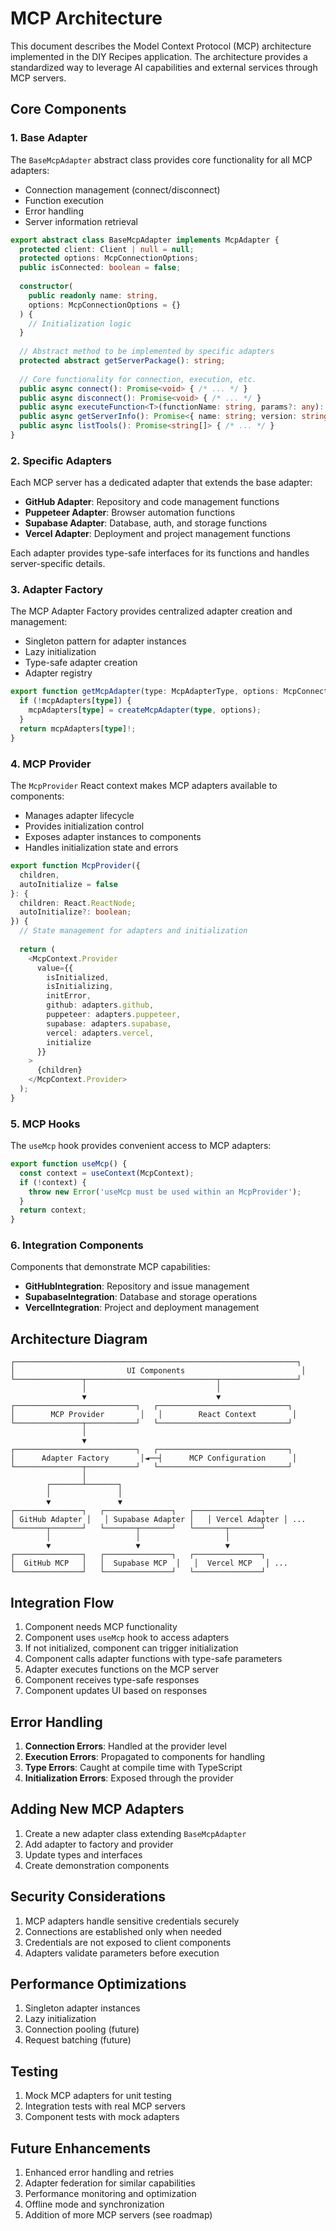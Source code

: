 # MCP Architecture

This document describes the Model Context Protocol (MCP) architecture implemented in the DIY Recipes application. The architecture provides a standardized way to leverage AI capabilities and external services through MCP servers.

## Core Components

### 1. Base Adapter

The `BaseMcpAdapter` abstract class provides core functionality for all MCP adapters:

- Connection management (connect/disconnect)
- Function execution
- Error handling
- Server information retrieval

```typescript
export abstract class BaseMcpAdapter implements McpAdapter {
  protected client: Client | null = null;
  protected options: McpConnectionOptions;
  public isConnected: boolean = false;
  
  constructor(
    public readonly name: string,
    options: McpConnectionOptions = {}
  ) {
    // Initialization logic
  }
  
  // Abstract method to be implemented by specific adapters
  protected abstract getServerPackage(): string;
  
  // Core functionality for connection, execution, etc.
  public async connect(): Promise<void> { /* ... */ }
  public async disconnect(): Promise<void> { /* ... */ }
  public async executeFunction<T>(functionName: string, params?: any): Promise<T> { /* ... */ }
  public async getServerInfo(): Promise<{ name: string; version: string }> { /* ... */ }
  public async listTools(): Promise<string[]> { /* ... */ }
}
```

### 2. Specific Adapters

Each MCP server has a dedicated adapter that extends the base adapter:

- **GitHub Adapter**: Repository and code management functions
- **Puppeteer Adapter**: Browser automation functions
- **Supabase Adapter**: Database, auth, and storage functions
- **Vercel Adapter**: Deployment and project management functions

Each adapter provides type-safe interfaces for its functions and handles server-specific details.

### 3. Adapter Factory

The MCP Adapter Factory provides centralized adapter creation and management:

- Singleton pattern for adapter instances
- Lazy initialization
- Type-safe adapter creation
- Adapter registry

```typescript
export function getMcpAdapter(type: McpAdapterType, options: McpConnectionOptions = {}): McpAdapter {
  if (!mcpAdapters[type]) {
    mcpAdapters[type] = createMcpAdapter(type, options);
  }
  return mcpAdapters[type]!;
}
```

### 4. MCP Provider

The `McpProvider` React context makes MCP adapters available to components:

- Manages adapter lifecycle
- Provides initialization control
- Exposes adapter instances to components
- Handles initialization state and errors

```typescript
export function McpProvider({ 
  children,
  autoInitialize = false 
}: { 
  children: React.ReactNode;
  autoInitialize?: boolean;
}) {
  // State management for adapters and initialization
  
  return (
    <McpContext.Provider
      value={{
        isInitialized,
        isInitializing,
        initError,
        github: adapters.github,
        puppeteer: adapters.puppeteer,
        supabase: adapters.supabase,
        vercel: adapters.vercel,
        initialize
      }}
    >
      {children}
    </McpContext.Provider>
  );
}
```

### 5. MCP Hooks

The `useMcp` hook provides convenient access to MCP adapters:

```typescript
export function useMcp() {
  const context = useContext(McpContext);
  if (!context) {
    throw new Error('useMcp must be used within an McpProvider');
  }
  return context;
}
```

### 6. Integration Components

Components that demonstrate MCP capabilities:

- **GitHubIntegration**: Repository and issue management
- **SupabaseIntegration**: Database and storage operations
- **VercelIntegration**: Project and deployment management

## Architecture Diagram

```
┌───────────────────────────────────────────────────────────────┐
│                         UI Components                          │
└───────────────┬─────────────────────────────┬─────────────────┘
                │                             │
                ▼                             ▼
┌───────────────────────────┐   ┌─────────────────────────────┐
│        MCP Provider        │   │        React Context        │
└───────────────┬───────────┘   └─────────────────────────────┘
                │
                ▼
┌───────────────────────────┐   ┌─────────────────────────────┐
│      Adapter Factory       │◄──┤      MCP Configuration      │
└───────────────┬───────────┘   └─────────────────────────────┘
                │
        ┌───────┴───────┐
        │               │
        ▼               ▼
┌───────────────┐   ┌───────────────┐   ┌───────────────┐
│ GitHub Adapter │   │ Supabase Adapter │   │ Vercel Adapter │ ...
└───────┬───────┘   └───────┬───────┘   └───────┬───────┘
        │                   │                   │
        ▼                   ▼                   ▼
┌───────────────┐   ┌───────────────┐   ┌───────────────┐
│  GitHub MCP   │   │  Supabase MCP  │   │  Vercel MCP   │ ...
└───────────────┘   └───────────────┘   └───────────────┘
```

## Integration Flow

1. Component needs MCP functionality
2. Component uses `useMcp` hook to access adapters
3. If not initialized, component can trigger initialization
4. Component calls adapter functions with type-safe parameters
5. Adapter executes functions on the MCP server
6. Component receives type-safe responses
7. Component updates UI based on responses

## Error Handling

1. **Connection Errors**: Handled at the provider level
2. **Execution Errors**: Propagated to components for handling
3. **Type Errors**: Caught at compile time with TypeScript
4. **Initialization Errors**: Exposed through the provider

## Adding New MCP Adapters

1. Create a new adapter class extending `BaseMcpAdapter`
2. Add adapter to factory and provider
3. Update types and interfaces
4. Create demonstration components

## Security Considerations

1. MCP adapters handle sensitive credentials securely
2. Connections are established only when needed
3. Credentials are not exposed to client components
4. Adapters validate parameters before execution

## Performance Optimizations

1. Singleton adapter instances
2. Lazy initialization
3. Connection pooling (future)
4. Request batching (future)

## Testing

1. Mock MCP adapters for unit testing
2. Integration tests with real MCP servers
3. Component tests with mock adapters

## Future Enhancements

1. Enhanced error handling and retries
2. Adapter federation for similar capabilities
3. Performance monitoring and optimization
4. Offline mode and synchronization
5. Addition of more MCP servers (see roadmap)